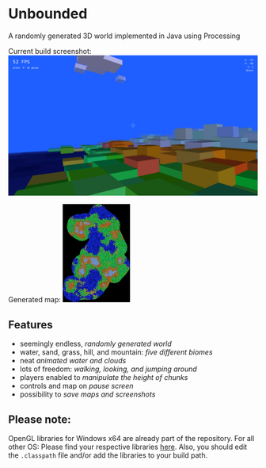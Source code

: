 # Unbounded
A randomly generated 3D world implemented in Java using Processing

Current build screenshot:
![Screenshot](screenshots/Unbounded-1452440327473.png)

Generated map:
![Map](screenshots/Unbounded-1452440240240.png)

## Features

* seemingly endless, *randomly generated world*
* water, sand, grass, hill, and mountain: *five different biomes*
* neat *animated water and clouds*
* lots of freedom: *walking, looking, and jumping around*
* players enabled to *manipulate the height of chunks*
* controls and map on *pause screen*
* possibility to *save maps and screenshots*

## Please note:
OpenGL libraries for Windows x64 are already part of the repository.
For all other OS: Please find your respective libraries [here](https://github.com/processing/processing/tree/master/core/library).
Also, you should edit the `.classpath` file and/or add the libraries to your build path.
